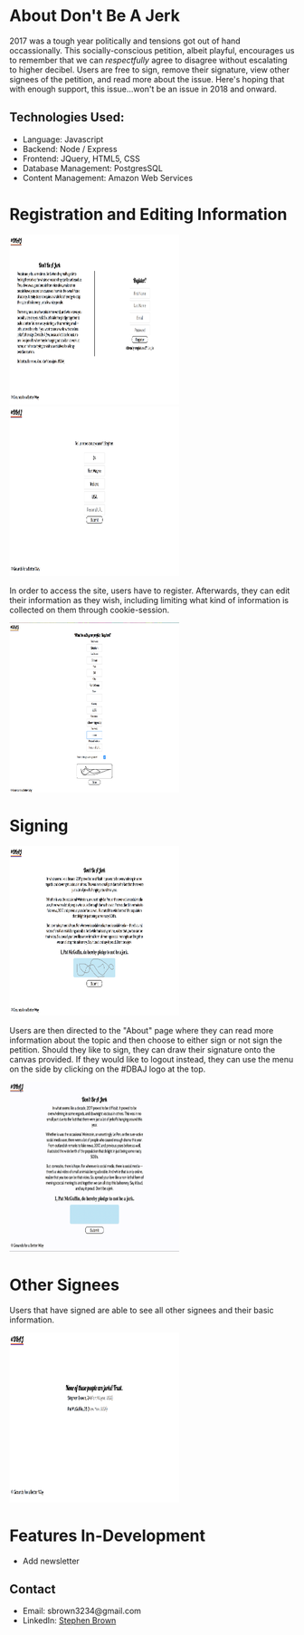 
<h1>About Don't Be A Jerk</h1>
<p>2017 was a tough year politically and tensions got out of hand occassionally. This socially-conscious petition, albeit playful, encourages us to remember that we can <i>respectfully</i> agree to disagree without escalating to higher decibel. Users are free to sign, remove their signature, view other signees of the petition, and read more about the issue. Here's hoping that with enough support, this issue...won't be an issue in 2018 and onward.</p>

<h2>Technologies Used:</h2>
   <ul>
    <li>Language: Javascript</li>
    <li>Backend: Node / Express</li>
    <li>Frontend: JQuery, HTML5, CSS</li>
    <li>Database Management: PostgresSQL</li>
    <li>Content Management: Amazon Web Services</li>
  </ul>

<h1>Registration and Editing Information</h1>
   <img style="height:300px; width:300px;" src="./assets/register.png">
   <img style="height:300px; width:300px;" src="./assets/information.png">
<p>In order to access the site, users have to register. Afterwards, they can edit their information as they wish, including limiting what kind of information is collected on them through cookie-session.</p>
   <img style="height:300px; width:300px;" src="./assets/edit-profile.png">

<h1>Signing</h1>
    <img style="height:300px; width:300px;" src="./assets/sign.png">
<p>Users are then directed to the "About" page where they can read more information about the topic and then choose to either sign or not sign the petition. Should they like to sign, they can draw their signature onto the canvas provided. If they would like to logout instead, they can use the menu on the side by clicking on the #DBAJ logo at the top.</p>
    <img style="height:300px; width:300px;" src="./assets/logout.gif">

<h1>Other Signees</h1>
<p>Users that have signed are able to see all other signees and their basic information.</p>
    <img style="height:300px; width:300px;" src="./assets/other-sigs.png">

<h1>Features In-Development</h1>
  <ul>
    <li>Add newsletter</li>
  </ul>

<h2>Contact</h2>
<ul>
  <li>Email: sbrown3234@gmail.com</li>
  <li>LinkedIn: <a href="https://www.linkedin.com/in/sbrown3234/">Stephen Brown<a></li>
</ul>
